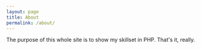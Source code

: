 ```yaml
---
layout: page
title: About
permalink: /about/
---
```


The purpose of this whole site is to show my skillset in PHP. That's it, really.

